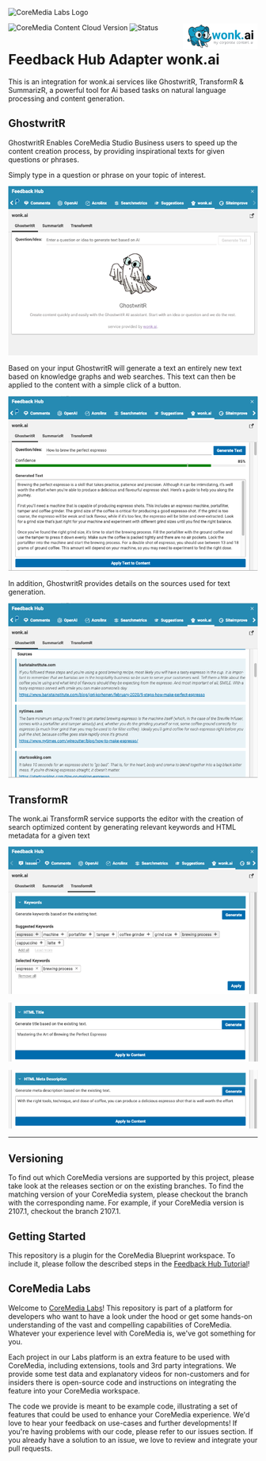 ![CoreMedia Labs Logo](https://documentation.coremedia.com/badges/banner_coremedia_labs_wide.png "CoreMedia Labs Logo")

![CoreMedia Content Cloud Version](https://img.shields.io/static/v1?message=2301&label=CoreMedia%20Content%20Cloud&style=for-the-badge&labelColor=666666&color=672779 
"This badge shows the CoreMedia version this project is compatible with. 
Please read the versioning section of the project to see what other CoreMedia versions are supported and how to find them."
)
![Status](https://img.shields.io/static/v1?message=active&label=Status&style=for-the-badge&labelColor=666666&color=2FAC66 
"The status badge describes if the project is maintained. Possible values are active and inactive. 
If a project is inactive it means that the development has been discontinued and won't support future CoreMedia versions." 
)
<img style="float: right;" src="docs/images/wonkAI-Logo.png"  width="30%">

# Feedback Hub Adapter wonk.ai

This is an integration for wonk.ai services like GhostwritR, TransformR & SummarizR, a powerful tool for Ai based tasks on natural language processing and content generation.

## GhostwritR
GhostwritR Enables CoreMedia Studio Business users to speed up the content creation process, by providing inspirational texts for given questions or phrases.

Simply type in a question or phrase on your topic of interest. 

![Question Tab](docs/images/GhostwritR_question.png "Provide a question or phrase")

Based on your input GhostwritR will generate a text an entirely new text based on knowledge graphs and web searches. This text can then be applied to the content with a simple click of a button.

![Feedback Rendering](docs/images/GhostwritR_answer.png "Generated text based on the input")

In addition, GhostwritR provides details on the sources used for text generation.

![Feedback Rendering](docs/images/GhostwritR_sources.png "Details on the sources")

## TransformR

The wonk.ai TransformR service supports the editor with the creation of search optimized content by generating relevant
keywords and HTML metadata for a given text

![Generate Keywords](docs/images/TransformR_keywords.png "Generate Keywords")

![Generate HTML Title](docs/images/TransformR_title.png "Generate HTML Title")

![Generate HTML Meta Description](docs/images/TransformR_description.png "Generate HTML Meta Description")

___

## Versioning

To find out which CoreMedia versions are supported by this project, 
please take look at the releases section or on the existing branches. 
To find the matching version of your CoreMedia system, please checkout the branch 
with the corresponding name. For example, 
if your CoreMedia version is 2107.1, checkout the branch 2107.1.

## Getting Started

This repository is a plugin for the CoreMedia Blueprint workspace. To include it, please follow the described steps in the [Feedback Hub Tutorial](https://github.com/CoreMedia/feedback-hub-adapter-tutorial)!

    

## CoreMedia Labs

Welcome to [CoreMedia Labs](https://blog.coremedia.com/labs/)! This repository
is part of a platform for developers who want to have a look under the hood or
get some hands-on understanding of the vast and compelling capabilities of
CoreMedia. Whatever your experience level with CoreMedia is, we've got something
for you.

Each project in our Labs platform is an extra feature to be used with CoreMedia,
including extensions, tools and 3rd party integrations. We provide some test
data and explanatory videos for non-customers and for insiders there is
open-source code and instructions on integrating the feature into your
CoreMedia workspace. 

The code we provide is meant to be example code, illustrating a set of features
that could be used to enhance your CoreMedia experience. We'd love to hear your
feedback on use-cases and further developments! If you're having problems with
our code, please refer to our issues section. If you already have a solution to 
an issue, we love to review and integrate your pull requests. 

